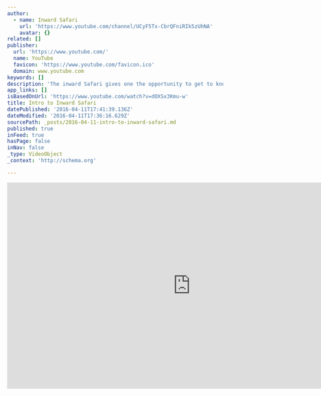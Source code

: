 ```yaml
---
author:
  - name: Inward Safari
    url: 'https://www.youtube.com/channel/UCyF5Tx-CbrQFniRIk5zUhNA'
    avatar: {}
related: []
publisher:
  url: 'https://www.youtube.com/'
  name: YouTube
  favicon: 'https://www.youtube.com/favicon.ico'
  domain: www.youtube.com
keywords: []
description: 'The inward Safari gives one the opportunity to get to know ones self. Once you understand why you do what you do, you can change how you experience life. Until you know yourself, you will continue living by default and will feel helpless, hopeless, powerless and victimized- unable to change your life circumstances.'
app_links: []
isBasedOnUrl: 'https://www.youtube.com/watch?v=dOXSx3Kmu-w'
title: Intro to Inward Safari
datePublished: '2016-04-11T17:41:39.136Z'
dateModified: '2016-04-11T17:36:16.629Z'
sourcePath: _posts/2016-04-11-intro-to-inward-safari.md
published: true
inFeed: true
hasPage: false
inNav: false
_type: VideoObject
_context: 'http://schema.org'

---
```

<iframe src="https://cdn.embedly.com/widgets/media.html?src=https%3A%2F%2Fwww.youtube.com%2Fembed%2FdOXSx3Kmu-w%3Ffeature%3Doembed&amp;url=https%3A%2F%2Fwww.youtube.com%2Fwatch%3Fv%3DdOXSx3Kmu-w&amp;image=https%3A%2F%2Fi.ytimg.com%2Fvi%2FdOXSx3Kmu-w%2Fhqdefault.jpg&amp;key=b7d04c9b404c499eba89ee7072e1c4f7&amp;type=text%2Fhtml&amp;schema=youtube" width="854" height="480" scrolling="no" frameborder="0" allowfullscreen="allowfullscreen" style=""></iframe>